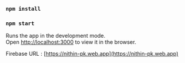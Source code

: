 
### `npm install`
### `npm start`

Runs the app in the development mode.\
Open [http://localhost:3000](http://localhost:3000) to view it in the browser.

Firebase URL : 
[https://nithin-pk.web.app](https://nithin-pk.web.app)